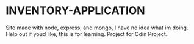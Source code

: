 # INVENTORY-APPLICATION
Site made with node, express, and mongo, I have no idea what im doing. Help out if youd like, this is for learning. Project for Odin Project.
